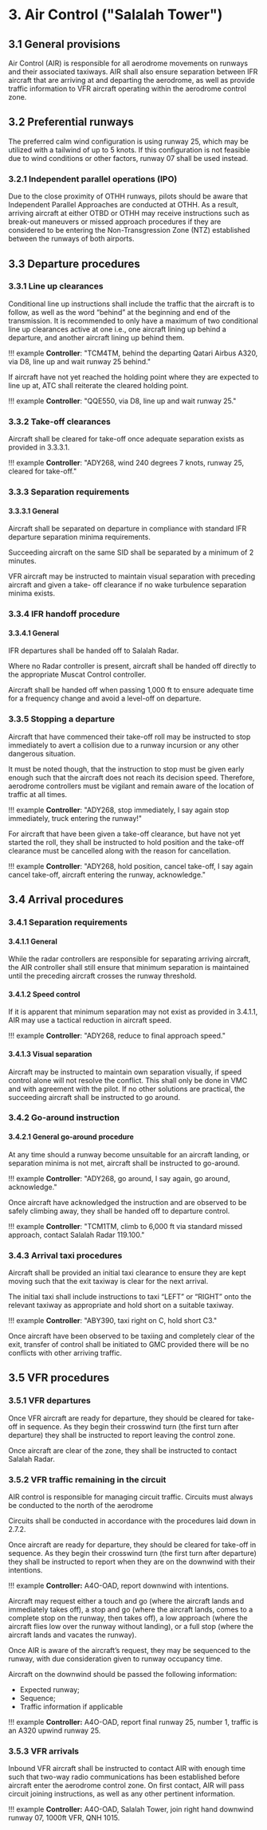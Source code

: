 # 3. Air Control ("Salalah Tower")
## 3.1 General provisions
Air Control (AIR) is responsible for all aerodrome movements on runways and their associated taxiways. AIR shall also ensure separation between IFR aircraft that are arriving at and departing the aerodrome, as well as provide traffic information to VFR aircraft operating within the aerodrome control zone.

## 3.2 Preferential runways
The preferred calm wind configuration is using runway 25, which may be utilized with a tailwind of up to 5 knots. If this configuration is not feasible due to wind conditions or other factors, runway 07 shall be used instead.

### 3.2.1 Independent parallel operations (IPO)
Due to the close proximity of OTHH runways, pilots should be aware that Independent Parallel Approaches are conducted at OTHH. As a result, arriving aircraft at either OTBD or OTHH may receive instructions such as break-out maneuvers or missed approach procedures if they are considered to be entering the Non-Transgression Zone (NTZ) established between the runways of both airports.

## 3.3 Departure procedures
### 3.3.1 Line up clearances
Conditional line up instructions shall include the traffic that the aircraft is to follow, as well as the word “behind” at the beginning and end of the transmission. It is recommended to only have a maximum of two conditional line up clearances active at one i.e., one aircraft lining up behind a departure, and another aircraft lining up behind them.

!!! example
    **Controller**: "TCM4TM, behind the departing Qatari Airbus A320, via D8, line up and wait runway 25 behind."

If aircraft have not yet reached the holding point where they are expected to line up at, ATC shall reiterate the cleared holding point.

!!! example
    **Controller**: "QQE550, via D8, line up and wait runway 25."

### 3.3.2 Take-off clearances
Aircraft shall be cleared for take-off once adequate separation exists as provided in 3.3.3.1. 

!!! example
    **Controller**: "ADY268, wind 240 degrees 7 knots, runway 25, cleared for take-off."

### 3.3.3 Separation requirements
#### 3.3.3.1 General
Aircraft shall be separated on departure in compliance with standard IFR departure separation minima requirements.

Succeeding aircraft on the same SID shall be separated by a minimum of 2 minutes.

VFR aircraft may be instructed to maintain visual separation with preceding aircraft and given a take- off clearance if no wake turbulence separation minima exists.

### 3.3.4 IFR handoff procedure
#### 3.3.4.1 General
IFR departures shall be handed off to Salalah Radar.

Where no Radar controller is present, aircraft shall be handed off directly to the appropriate Muscat Control controller.

Aircraft shall be handed off when passing 1,000 ft to ensure adequate time for a frequency change and avoid a level-off on departure.

### 3.3.5 Stopping a departure
Aircraft that have commenced their take-off roll may be instructed to stop immediately to avert a collision due to a runway incursion or any other dangerous situation. 

It must be noted though, that the instruction to stop must be given early enough such that the aircraft does not reach its decision speed. Therefore, aerodrome controllers must be vigilant and remain aware of the location of traffic at all times.

!!! example
    **Controller**: "ADY268, stop immediately, I say again stop immediately, truck entering the runway!"

For aircraft that have been given a take-off clearance, but have not yet started the roll, they shall be instructed to hold position and the take-off clearance must be cancelled along with the reason for cancellation.

!!! example
    **Controller**: "ADY268, hold position, cancel take-off, I say again cancel take-off, aircraft entering the runway, acknowledge."

## 3.4 Arrival procedures
### 3.4.1 Separation requirements
#### 3.4.1.1 General
While the radar controllers are responsible for separating arriving aircraft, the AIR controller shall still ensure that minimum separation is maintained until the preceding aircraft crosses the runway threshold. 

#### 3.4.1.2 Speed control
If it is apparent that minimum separation may not exist as provided in 3.4.1.1, AIR may use a tactical reduction in aircraft speed.

!!! example
    **Controller**: "ADY268, reduce to final approach speed."

#### 3.4.1.3 Visual separation
Aircraft may be instructed to maintain own separation visually, if speed control alone will not resolve the conflict. This shall only be done in VMC and with agreement with the pilot. If no other solutions are practical, the succeeding aircraft shall be instructed to go around.

### 3.4.2 Go-around instruction
#### 3.4.2.1 General go-around procedure
At any time should a runway become unsuitable for an aircraft landing, or separation minima is not met, aircraft shall be instructed to go-around.

!!! example
    **Controller**: "ADY268, go around, I say again, go around, acknowledge."

Once aircraft have acknowledged the instruction and are observed to be safely climbing away, they shall be handed off to departure control.

!!! example
    **Controller**: "TCM1TM, climb to 6,000 ft via standard missed approach, contact Salalah Radar 119.100."

### 3.4.3 Arrival taxi procedures
Aircraft shall be provided an initial taxi clearance to ensure they are kept moving such that the exit taxiway is clear for the next arrival.

The initial taxi shall include instructions to taxi “LEFT” or “RIGHT” onto the relevant taxiway as appropriate and hold short on a suitable taxiway.

!!! example
    **Controller**: "ABY390, taxi right on C, hold short C3."

Once aircraft have been observed to be taxiing and completely clear of the exit, transfer of control shall be initiated to GMC provided there will be no conflicts with other arriving traffic.

## 3.5 VFR procedures
### 3.5.1 VFR departures
Once VFR aircraft are ready for departure, they should be cleared for take-off in sequence. As they begin their crosswind turn (the first turn after departure) they shall be instructed to report leaving the control zone.

Once aircraft are clear of the zone, they shall be instructed to contact Salalah Radar.

### 3.5.2 VFR traffic remaining in the circuit
AIR control is responsible for managing circuit traffic. Circuits must always be conducted to the north of the aerodrome

Circuits shall be conducted in accordance with the procedures laid down in 2.7.2.

Once aircraft are ready for departure, they should be cleared for take-off in sequence. As they begin their crosswind turn (the first turn after departure) they shall be instructed to report when they are on the downwind with their intentions. 

!!! example
      **Controller:** A4O-OAD, report downwind with intentions.

Aircraft may request either a touch and go (where the aircraft lands and immediately takes off), a stop and go (where the aircraft lands, comes to a complete stop on the runway, then takes off), a low approach (where the aircraft flies low over the runway without landing), or a full stop (where the aircraft lands and vacates the runway).

Once AIR is aware of the aircraft’s request, they may be sequenced to the runway, with due consideration given to runway occupancy time. 

Aircraft on the downwind should be passed the following information: 
- Expected runway;
- Sequence; 
- Traffic information if applicable

!!! example
      **Controller:** A4O-OAD, report final runway 25, number 1, traffic is an A320 upwind runway 25.

### 3.5.3 VFR arrivals
Inbound VFR aircraft shall be instructed to contact AIR with enough time such that two-way radio communications has been established before aircraft enter the aerodrome control zone. On first contact, AIR will pass circuit joining instructions, as well as any other pertinent information. 

!!! example
      **Controller:** A4O-OAD, Salalah Tower, join right hand downwind runway 07, 1000ft VFR, QNH 1015.